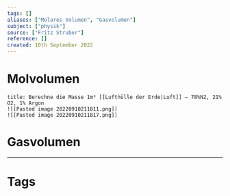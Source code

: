 ```yaml
---
tags: []
aliases: ["Molares Volumen", "Gasvolumen"]
subject: ["physik"]
source: ["Fritz Struber"]
reference: []
created: 10th September 2022
---
```


# Molvolumen
```ad-example
title: Berechne die Masse 1m³ [[Lufthülle der Erde|Luft]] – 78%N2, 21% O2, 1% Argon
![[Pasted image 20220910211811.png]]
![[Pasted image 20220910211817.png]]
```




# Gasvolumen



---
# Tags